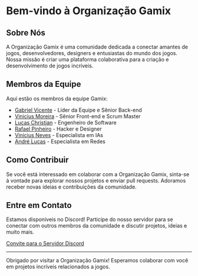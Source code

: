 # Bem-vindo à Organização Gamix

## Sobre Nós

A Organização Gamix é uma comunidade dedicada a conectar amantes de jogos, desenvolvedores, designers e entusiastas do mundo dos jogos. Nossa missão é criar uma plataforma colaborativa para a criação e desenvolvimento de jogos incríveis.

## Membros da Equipe

Aqui estão os membros da equipe Gamix:

- [Gabriel Vicente](https://github.com/gabrielOliv1) - Líder da Equipe e Sênior Back-end
- [Vinicius Moreira](https://github.com/ViniMS05) - Sênior Front-end e Scrum Master
- [Lucas Christian](https://github.com/Lucas-Christian) - Engenheiro de Software
- [Rafael Pinheiro](https://github.com/HG570) - Hacker e Designer
- [Vinicius Neves](https://github.com/ViniciusONevesRodrigues) - Especialista em IAs
- [André Lucas](https://github.com/andrelucassouzasilva) - Especialista em Redes

## Como Contribuir

Se você está interessado em colaborar com a Organização Gamix, sinta-se à vontade para explorar nossos projetos e enviar pull requests. Adoramos receber novas ideias e contribuições da comunidade.

## Entre em Contato

Estamos disponíveis no Discord! Participe do nosso servidor para se conectar com outros membros da comunidade e discutir projetos, ideias e muito mais.

[Convite para o Servidor Discord](https://discord.gg/JzprS2wWBu)

---

Obrigado por visitar a Organização Gamix! Esperamos colaborar com você em projetos incríveis relacionados a jogos.
